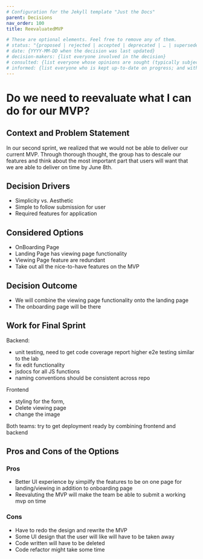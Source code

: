 ```yaml
---
# Configuration for the Jekyll template "Just the Docs"
parent: Decisions
nav_order: 100
title: ReevaluatedMVP

# These are optional elements. Feel free to remove any of them.
# status: "{proposed | rejected | accepted | deprecated | … | superseded by ADR-0123"
# date: {YYYY-MM-DD when the decision was last updated}
# decision-makers: {list everyone involved in the decision}
# consulted: {list everyone whose opinions are sought (typically subject-matter experts); and with whom there is a two-way communication}
# informed: {list everyone who is kept up-to-date on progress; and with whom there is a one-way communication}
---
```

<!-- we need to disable MD025, because we use the different heading "ADR Template" in the homepage (see above) than it is foreseen in the template -->
<!-- markdownlint-disable-next-line MD025 -->
# Do we need to reevaluate what I can do for our MVP?

## Context and Problem Statement
 In our second sprint, we realized that we would not be able to deliver our current MVP. Through thorough thought, the group has to descale our features and think about the most important part that users will want that we are able to deliver on time by June 8th.

## Decision Drivers
* Simplicity vs. Aesthetic 
* Simple to follow submission for user
* Required features for application

## Considered Options
* OnBoarding Page
* Landing Page has viewing page functionality
* Viewing Page feature are redundant
* Take out all the nice-to-have features on the MVP

## Decision Outcome
* We will combine the viewing page functionality onto the landing page
* The onboarding page will be there 

## Work for Final Sprint

Backend:
* unit testing, need to get code coverage report higher e2e testing similar to the lab
* fix edit functionality 
* jsdocs for all JS functions
* naming conventions should be consistent across repo
  
Frontend
* styling for the form,
* Delete viewing page
* change the image
  
Both teams: try to get deployment ready by combining frontend and backend

## Pros and Cons of the Options

### Pros
* Better UI experience by simpilfy the features to be on one page for landing/viewing in addition to onboarding page
* Reevaluting the MVP will make the team be able to submit a working mvp on time

### Cons
* Have to redo the design and rewrite the MVP
* Some UI design that the user will like will have to be taken away
* Code written will have to be deleted 
* Code refactor might take some time